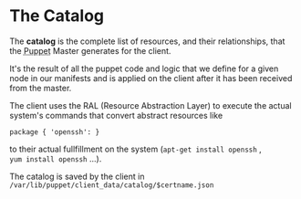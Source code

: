      
           
       
<h1>The Catalog</h1>
       
                            
<p>The <strong>catalog</strong> is the complete list of resources, and their relationships, that the <abbr title="Puppet automation tool">Puppet</abbr> Master generates for the client.</p>
<p>It's the result of all the puppet code and logic that we define for a given node in our manifests and is applied on the client after it has been received from the master.</p>
<p>The client uses the RAL (Resource Abstraction Layer) to execute the actual system's commands that convert abstract resources like</p> 
<pre class=" code"><code><span class="java_keyword">package</span><span class="java_plain">&nbsp;</span><span class="java_separator">{</span><span class="java_plain">&nbsp;</span><span class="java_literal">'openssh'</span><span class="java_operator">:</span><span class="java_plain">&nbsp;</span><span class="java_separator">}</span><span class="java_plain"></span></code></pre>
<p>to their actual fullfillment on the system (<code><span class="java_plain">apt</span><span class="java_operator">-</span><span class="java_plain">get&nbsp;install&nbsp;openssh</span></code> , <code><span class="java_plain">yum&nbsp;install&nbsp;openssh</span></code> ...).</p>
<p>The catalog is saved by the client in <code><span class="java_operator">/</span><span class="java_plain">var</span><span class="java_operator">/</span><span class="java_plain">lib</span><span class="java_operator">/</span><span class="java_plain">puppet</span><span class="java_operator">/</span><span class="java_plain">client_data</span><span class="java_operator">/</span><span class="java_plain">catalog</span><span class="java_operator">/</span><span class="java_plain">$certname</span><span class="java_separator">.</span><span class="java_plain">json</span></code></p>
